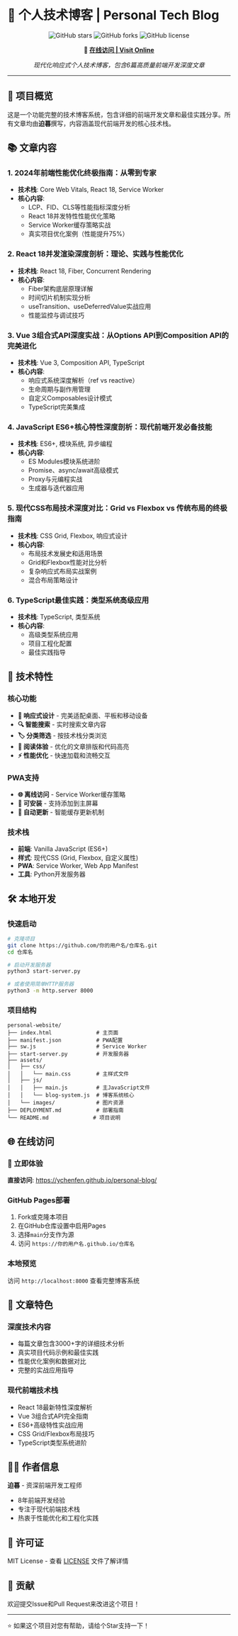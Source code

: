 # 🌟 个人技术博客 | Personal Tech Blog

<div align="center">

![GitHub stars](https://img.shields.io/github/stars/ychenfen/personal-blog?style=flat-square)
![GitHub forks](https://img.shields.io/github/forks/ychenfen/personal-blog?style=flat-square)
![GitHub license](https://img.shields.io/github/license/ychenfen/personal-blog?style=flat-square)

**🚀 [在线访问 | Visit Online](https://ychenfen.github.io/personal-blog/)**

*现代化响应式个人技术博客，包含6篇高质量前端开发深度文章*

</div>

---

## 🎯 项目概览

这是一个功能完整的技术博客系统，包含详细的前端开发文章和最佳实践分享。所有文章均由**迫暮**撰写，内容涵盖现代前端开发的核心技术栈。

## 📚 文章内容

### 1. 2024年前端性能优化终极指南：从零到专家
- **技术栈**: Core Web Vitals, React 18, Service Worker
- **核心内容**: 
  - LCP、FID、CLS等性能指标深度分析
  - React 18并发特性性能优化策略
  - Service Worker缓存策略实战
  - 真实项目优化案例（性能提升75%）

### 2. React 18并发渲染深度剖析：理论、实践与性能优化
- **技术栈**: React 18, Fiber, Concurrent Rendering
- **核心内容**:
  - Fiber架构底层原理详解
  - 时间切片机制实现分析
  - useTransition、useDeferredValue实战应用
  - 性能监控与调试技巧

### 3. Vue 3组合式API深度实战：从Options API到Composition API的完美进化
- **技术栈**: Vue 3, Composition API, TypeScript
- **核心内容**:
  - 响应式系统深度解析（ref vs reactive）
  - 生命周期与副作用管理
  - 自定义Composables设计模式
  - TypeScript完美集成

### 4. JavaScript ES6+核心特性深度剖析：现代前端开发必备技能
- **技术栈**: ES6+, 模块系统, 异步编程
- **核心内容**:
  - ES Modules模块系统进阶
  - Promise、async/await高级模式
  - Proxy与元编程实战
  - 生成器与迭代器应用

### 5. 现代CSS布局技术深度对比：Grid vs Flexbox vs 传统布局的终极指南
- **技术栈**: CSS Grid, Flexbox, 响应式设计
- **核心内容**:
  - 布局技术发展史和适用场景
  - Grid和Flexbox性能对比分析
  - 复杂响应式布局实战案例
  - 混合布局策略设计

### 6. TypeScript最佳实践：类型系统高级应用
- **技术栈**: TypeScript, 类型系统
- **核心内容**:
  - 高级类型系统应用
  - 项目工程化配置
  - 最佳实践指导

## 🚀 技术特性

### 核心功能
- **📱 响应式设计** - 完美适配桌面、平板和移动设备
- **🔍 智能搜索** - 实时搜索文章内容
- **🏷️ 分类筛选** - 按技术栈分类浏览
- **📖 阅读体验** - 优化的文章排版和代码高亮
- **⚡ 性能优化** - 快速加载和流畅交互

### PWA支持
- **🌐 离线访问** - Service Worker缓存策略
- **📲 可安装** - 支持添加到主屏幕
- **🔄 自动更新** - 智能缓存更新机制

### 技术栈
- **前端**: Vanilla JavaScript (ES6+)
- **样式**: 现代CSS (Grid, Flexbox, 自定义属性)
- **PWA**: Service Worker, Web App Manifest
- **工具**: Python开发服务器

## 🛠️ 本地开发

### 快速启动

```bash
# 克隆项目
git clone https://github.com/你的用户名/仓库名.git
cd 仓库名

# 启动开发服务器
python3 start-server.py

# 或者使用简单HTTP服务器
python3 -m http.server 8000
```

### 项目结构

```
personal-website/
├── index.html              # 主页面
├── manifest.json           # PWA配置
├── sw.js                   # Service Worker
├── start-server.py         # 开发服务器
├── assets/
│   ├── css/
│   │   └── main.css        # 主样式文件
│   ├── js/
│   │   ├── main.js         # 主JavaScript文件
│   │   └── blog-system.js  # 博客系统核心
│   └── images/             # 图片资源
├── DEPLOYMENT.md           # 部署指南
└── README.md              # 项目说明
```

## 🌐 在线访问

### 🎯 立即体验
**直接访问**: https://ychenfen.github.io/personal-blog/

### GitHub Pages部署

1. Fork或克隆本项目
2. 在GitHub仓库设置中启用Pages
3. 选择`main`分支作为源
4. 访问 `https://你的用户名.github.io/仓库名`

### 本地预览

访问 `http://localhost:8000` 查看完整博客系统

## 📖 文章特色

### 深度技术内容
- 每篇文章包含3000+字的详细技术分析
- 真实项目代码示例和最佳实践
- 性能优化案例和数据对比
- 完整的实战应用指导

### 现代前端技术栈
- React 18最新特性深度解析
- Vue 3组合式API完全指南
- ES6+高级特性实战应用
- CSS Grid/Flexbox布局技巧
- TypeScript类型系统进阶

## 👨‍💻 作者信息

**迫暮** - 资深前端开发工程师
- 8年前端开发经验
- 专注于现代前端技术栈
- 热衷于性能优化和工程化实践

## 📄 许可证

MIT License - 查看 [LICENSE](LICENSE) 文件了解详情

## 🤝 贡献

欢迎提交Issue和Pull Request来改进这个项目！

---

⭐ 如果这个项目对您有帮助，请给个Star支持一下！